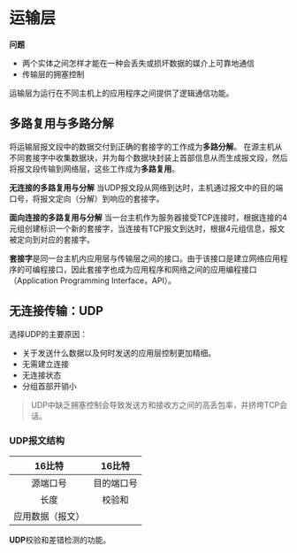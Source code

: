 # 运输层

**问题**
* 两个实体之间怎样才能在一种会丢失或损坏数据的媒介上可靠地通信
* 传输层的拥塞控制

运输层为运行在不同主机上的应用程序之间提供了逻辑通信功能。

## 多路复用与多路分解

将运输层报文段中的数据交付到正确的套接字的工作成为**多路分解**。
在源主机从不同套接字中收集数据块，并为每个数据块封装上首部信息从而生成报文段，然后将报文段传输到网络层，这些工作成为**多路复用**。

**无连接的多路复用与分解**
当UDP报文段从网络到达时，主机通过报文中的目的端口号，将报文定向（分解）到响应的套接字。

**面向连接的多路复用与分解**
当一台主机作为服务器接受TCP连接时，根据连接的4元组创建标识一个新的套接字，当连接有TCP报文到达时，根据4元组信息，报文被定向到对应的套接字。

**套接字**是同一台主机内应用层与传输层之间的接口。由于该接口是建立网络应用程序的可编程接口，因此套接字也成为应用程序和网络之间的应用编程接口（Application Programming Interface，API）。

## 无连接传输：UDP

选择UDP的主要原因：
* 关于发送什么数据以及何时发送的应用层控制更加精细。
* 无需建立连接
* 无连接状态
* 分组首部开销小

 > UDP中缺乏拥塞控制会导致发送方和接收方之间的高丢包率，并挤垮TCP会话。

 ### UDP报文结构

| 16比特 | 16比特 |
| :-----:| :----: |
|源端口号|目的端口号|
|长度|校验和|
|应用数据（报文）|

**UDP**校验和差错检测的功能。